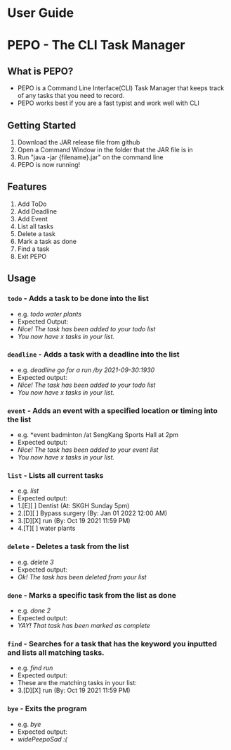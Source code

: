 # User Guide
# PEPO - The CLI Task Manager
## What is PEPO?
- PEPO is a Command Line Interface(CLI) Task Manager that keeps track of any tasks that you need to record.
- PEPO works best if you are a fast typist and work well with CLI

## Getting Started
1. Download the JAR release file from github
2. Open a Command Window in the folder that the JAR file is in
3. Run "java -jar {filename}.jar" on the command line
4. PEPO is now running!

## Features 

1. Add ToDo 
2. Add Deadline 
3. Add Event 
4. List all tasks 
5. Delete a task 
6. Mark a task as done 
7. Find a task
8. Exit PEPO

## Usage

### `todo` - Adds a task to be done into the list

- e.g. *todo water plants*
- Expected Output:
- *Nice! The task has been added to your todo list*
- *You now have x tasks in your list.*

### `deadline` - Adds a task with a deadline into the list

- e.g. *deadline go for a run /by 2021-09-30:1930*
- Expected output:
- *Nice! The task has been added to your todo list*
- *You now have x tasks in your list.*

### `event` - Adds an event with a specified location or timing into the list

- e.g. *event badminton /at SengKang Sports Hall at 2pm
- Expected output:
- *Nice! The task has been added to your event list*
- *You now have x tasks in your list.*

### `list` - Lists all current tasks

- e.g. *list*
- Expected output:
- 1.[E][ ] Dentist (At: SKGH Sunday 5pm)
- 2.[D][ ] Bypass surgery (By: Jan 01 2022 12:00 AM)
- 3.[D][X] run (By: Oct 19 2021 11:59 PM)
- 4.[T][ ] water plants

### `delete` - Deletes a task from the list

- e.g. *delete 3*
- Expected output:
- *Ok! The task has been deleted from your list*

### `done` - Marks a specific task from the list as done

- e.g. *done 2*
- Expected output:
- *YAY! That task has been marked as complete*

### `find` - Searches for a task that has the keyword you inputted and lists all matching tasks.

- e.g. *find run*
- Expected output:
- These are the matching tasks in your list:
- 3.[D][X] run (By: Oct 19 2021 11:59 PM)

### `bye` - Exits the program

- e.g. *bye*
- Expected output:
- *widePeepoSad :(*